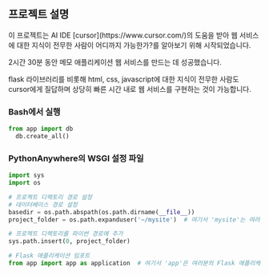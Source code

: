 ## 프로젝트 설명
<p>
  이 프로젝트는 AI IDE [cursor](https://www.cursor.com/)의 도움을 받아 웹 서비스에 대한 지식이 전무한 사람이 어디까지 가능한가?를 알아보기 위해 시작되었습니다.

  2시간 30분 동안 메모 애플리케이션 웹 서비스를 만드는 데 성공했습니다.

  flask 라이브러리를 비롯해 html, css, javascript에 대한 지식이 전무한 사람도 cursor에게 질답하며 상당히 빠른 시간 내로 웹 서비스를 구현하는 것이 가능합니다. 
</p>

### Bash에서 실행
```python
from app import db
  db.create_all()
```

### PythonAnywhere의 WSGI 설정 파일
```python
import sys
import os

# 프로젝트 디렉토리 경로 설정
# 데이터베이스 경로 설정
basedir = os.path.abspath(os.path.dirname(__file__))
project_folder = os.path.expanduser('~/mysite')  # 여기서 'mysite'는 여러분의 프로젝트 폴더명으로 변경해야 합니다.

# 프로젝트 디렉토리를 파이썬 경로에 추가
sys.path.insert(0, project_folder)

# Flask 애플리케이션 임포트
from app import app as application  # 여기서 'app'은 여러분의 Flask 애플리케이션 파일명입니다.
```
